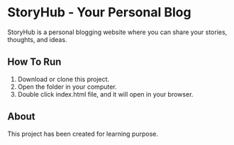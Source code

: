 # StoryHub - Your Personal Blog

StoryHub is a personal blogging website where you can share your stories, thoughts, and ideas.

## How To Run

1. Download or clone this project.
2. Open the folder in your computer.
3. Double click index.html file, and it will open in your browser.

## About

This project has been created for learning purpose.
